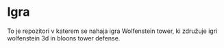 # Igra
To je repozitori v katerem se nahaja igra Wolfenstein tower, ki združuje igri wolfenstein 3d in bloons tower defense.
